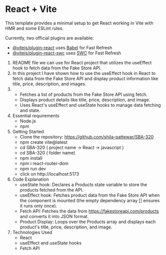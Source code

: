 # React + Vite

This template provides a minimal setup to get React working in Vite with HMR and some ESLint rules.

Currently, two official plugins are available:

- [@vitejs/plugin-react](https://github.com/vitejs/vite-plugin-react/blob/main/packages/plugin-react/README.md) uses [Babel](https://babeljs.io/) for Fast Refresh
- [@vitejs/plugin-react-swc](https://github.com/vitejs/vite-plugin-react-swc) uses [SWC](https://swc.rs/) for Fast Refresh


1. README file we can use for React project that utilizes the useEffect hook to fetch data from the Fake Store API.
2. In this project I have shown how to use the useEffect hook in React to fetch data from the Fake Store API and display product information like title, price, description, and images.
3.  - Fetches a list of products from the Fake Store API using fetch.
    - Displays product details like title, price, description, and image.
    - Uses React's useEffect and useState hooks to manage data fetching and state.
4. Essential requirements
    - Node.js
    - npm
5. Getting Started
   - Clone the repository: https://github.com/shila-pattewar/SBA-320
   - npm create vite@latest
   - cd SBA-320 ( project name -> React -> javascript ) 
   - cd SBA-320 ( folder name)
   - npm install
   - npm i react-router-dom
   - npm run dev
   - click on http://localhost:5173
6. Code Explanation
   - useState hook: Declares a Products state variable to store the products fetched from the API.
   - useEffect hook: Fetches product data from the Fake Store API when the component is mounted (the empty dependency array [] ensures it runs only once).
   - Fetch API: Fetches the data from https://fakestoreapi.com/products and converts it into JSON format.
   - Product Display: Loops over the Products array and displays each product's title, price, description, and image.
7. Technologies Used
   - React
   - useEffect and useState hooks
   - Fetch API